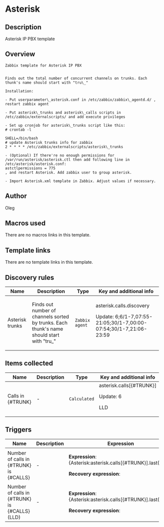 # Asterisk

## Description

Asterisk IP PBX template

## Overview


```
Zabbix template for Asterisk IP PBX  
  
  
Finds out the total number of concurrent channels on trunks. Each thunk's name should start with "tru\_"

Installation:

- Put userparameter\_asterisk.conf in /etc/zabbix/zabbix\_agentd.d/ , restart zabbix agent

- Put asterisk\_trunks and asterisk\_calls scripts in /etc/zabbix/externalscripts/ and add execute privileges

- Set up cronjob for asterisk\_trunks script like this:
# crontab -l
  
SHELL=/bin/bash  
# update Asterisk trunks info for zabbix
2 * * * * /etc/zabbix/externalscripts/asterisk\_trunks

- (Optional) If there're no enough permissions for /var/run/asterisk/asterisk.ctl then add following line in /etc/asterisk/asterisk.conf:
astctlpermissions = 775
, and restart Asterisk. Add zabbix user to group asterisk.

- Import Asterisk.xml template in Zabbix. Adjust values if necessary.
```


## Author

Oleg

## Macros used

There are no macros links in this template.

## Template links

There are no template links in this template.

## Discovery rules

|Name|Description|Type|Key and additional info|
|----|-----------|----|----|
|Asterisk trunks|<p>Finds out number of channels sorted by trunks. Each thunk's name should start with "tru_"</p>|`Zabbix agent`|asterisk.calls.discovery<p>Update: 6;6/1-7,07:55-21:05;30/1-7,00:00-07:54;30/1-7,21:06-23:59</p>|
## Items collected

|Name|Description|Type|Key and additional info|
|----|-----------|----|----|
|Calls in {#TRUNK}|<p>-</p>|`Calculated`|asterisk.calls[{#TRUNK}]<p>Update: 6</p><p>LLD</p>|
## Triggers

|Name|Description|Expression|Priority|
|----|-----------|----------|--------|
|Number of calls in {#TRUNK} is {#CALLS}|<p>-</p>|<p>**Expression**: {Asterisk:asterisk.calls[{#TRUNK}].last()}>40</p><p>**Recovery expression**: </p>|average|
|Number of calls in {#TRUNK} is {#CALLS} (LLD)|<p>-</p>|<p>**Expression**: {Asterisk:asterisk.calls[{#TRUNK}].last()}>40</p><p>**Recovery expression**: </p>|average|
